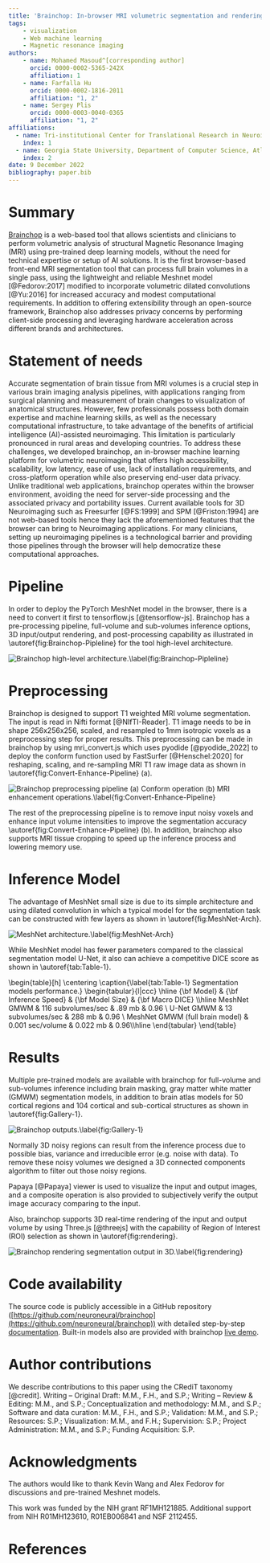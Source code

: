 ```yaml
---
title: 'Brainchop: In-browser MRI volumetric segmentation and rendering'
tags:
    - visualization
    - Web machine learning
    - Magnetic resonance imaging
authors:
    - name: Mohamed Masoud^[corresponding author]
      orcid: 0000-0002-5365-242X
      affiliation: 1
    - name: Farfalla Hu
      orcid: 0000-0002-1816-2011
      affiliation: "1, 2"
    - name: Sergey Plis
      orcid: 0000-0003-0040-0365
      affiliation: "1, 2"
affiliations:
  - name: Tri-institutional Center for Translational Research in Neuroimaging and Data Science (TReNDS), Georgia State University, Georgia Institute of Technology, Emory University, Atlanta, GA, USA
    index: 1
  - name: Georgia State University, Department of Computer Science, Atlanta, GA, USA
    index: 2
date: 9 December 2022
bibliography: paper.bib
---
```


# Summary

[Brainchop](https://github.com/neuroneural/brainchop) is a web-based tool that allows scientists and clinicians to perform volumetric analysis of structural Magnetic Resonance Imaging (MRI) using pre-trained deep learning models, without the need for technical expertise or setup of AI solutions. It is the first browser-based front-end MRI segmentation tool that can process full brain volumes in a single pass, using the lightweight and reliable Meshnet model [@Fedorov:2017] modified to incorporate volumetric dilated convolutions [@Yu:2016] for increased accuracy and modest computational requirements. In addition to offering extensibility through an open-source framework, Brainchop also addresses privacy concerns by performing client-side processing and leveraging hardware acceleration across different brands and architectures.



# Statement of needs

Accurate segmentation of brain tissue from MRI volumes is a crucial step in various brain imaging analysis pipelines, with applications ranging from surgical planning and measurement of brain changes to visualization of anatomical structures. However, few professionals possess both domain expertise and machine learning skills, as well as the necessary computational infrastructure, to take advantage of the benefits of artificial intelligence (AI)-assisted neuroimaging. This limitation is particularly pronounced in rural areas and developing countries. To address these challenges, we developed brainchop, an in-browser machine learning platform for volumetric neuroimaging that offers high accessibility, scalability, low latency, ease of use, lack of installation requirements, and cross-platform operation while also preserving end-user data privacy. Unlike traditional web applications, brainchop operates within the browser environment, avoiding the need for server-side processing and the associated privacy and portability issues. Current available tools for 3D Neuroimaging such as Freesurfer [@FS:1999] and SPM [@Friston:1994] are not web-based tools hence they lack the aforementioned features that the browser can bring to Neuroimaging applications. For many clinicians, setting up neuroimaging pipelines is a technological barrier and providing those pipelines through the browser will help democratize these computational approaches. 



# Pipeline

In order to deploy the PyTorch MeshNet model in the browser, there is a  need to convert it first to tensorflow.js [@tensorflow-js]. Brainchop has a pre-processing pipeline, full-volume and sub-volumes inference options, 3D input/output rendering, and post-processing capability as illustrated in \autoref{fig:Brainchop-Pipleline} for the tool high-level architecture.

![Brainchop high-level architecture.\label{fig:Brainchop-Pipleline}](BrainchopPipleline.png)

# Preprocessing

Brainchop is designed to support T1 weighted MRI volume segmentation. The input is read in Nifti format [@NIfTI-Reader]. T1 image needs to be in shape 256x256x256, scaled, and resampled to 1mm isotropic voxels as a preprocessing step for proper results. This preprocessing can be made in brainchop by using mri_convert.js which uses pyodide [@pyodide_2022] to deploy the conform function used by FastSurfer [@Henschel:2020] for reshaping, scaling, and re-sampling  MRI T1 raw image data as shown in  \autoref{fig:Convert-Enhance-Pipeline} (a).

![Brainchop preprocessing pipeline (a) Conform operation (b) MRI enhancement operations.\label{fig:Convert-Enhance-Pipeline}](ConvertAndEnhancePipeline.png)


The rest of the preprocessing pipeline is to remove input noisy voxels and enhance input volume intensities to improve the segmentation accuracy \autoref{fig:Convert-Enhance-Pipeline} (b). In addition, brainchop also supports  MRI tissue cropping to speed up the inference process and lowering memory use. 




# Inference Model

The advantage of MeshNet small size is due to its simple architecture and using dilated convolution in which a typical model for the segmentation task can be constructed with few layers as shown in \autoref{fig:MeshNet-Arch}.

![MeshNet architecture.\label{fig:MeshNet-Arch}](MeshNetArch.png)

While MeshNet model has fewer parameters compared to the classical segmentation model U-Net, it also can achieve  a competitive DICE score as shown in \autoref{tab:Table-1}.


\begin{table}[h] \centering \caption{\label{tab:Table-1} Segmentation models performance.}  \begin{tabular}{l|ccc} \hline  {\bf Model} & {\bf Inference Speed} & {\bf Model Size} & {\bf Macro DICE} \\\hline MeshNet GMWM & 116 subvolumes/sec & .89 mb & 0.96 \\ U-Net GMWM & 13  subvolumes/sec &  288 mb & 0.96 \\ MeshNet GMWM (full brain model) & 0.001 sec/volume &  0.022 mb & 0.96\\\hline \end{tabular} \end{table}


# Results

Multiple pre-trained models are available with brainchop for full-volume and sub-volumes inference including brain masking, gray matter white matter (GMWM) segmentation models, in addition to brain atlas models for 50 cortical regions and 104 cortical and sub-cortical structures as shown in \autoref{fig:Gallery-1}.

![Brainchop outputs.\label{fig:Gallery-1}](Gallery.png)

Normally 3D noisy regions can result from the inference process due to possible bias, variance and irreducible error (e.g. noise with data). To remove these noisy volumes we designed a 3D connected components algorithm to filter out those noisy regions. 

Papaya [@Papaya] viewer is used to visualize the input and output images, and a composite operation is also provided to subjectively verify the output image accuracy comparing to the input. 

Also, brainchop supports 3D real-time rendering of the input and output volume by using Three.js [@threejs] with the capability of Region of Interest (ROI) selection as shown in \autoref{fig:rendering}.

![Brainchop rendering segmentation output in 3D.\label{fig:rendering}](Output.png)


# Code availability

The source code is publicly accessible in a GitHub repository ([https://github.com/neuroneural/brainchop](https://github.com/neuroneural/brainchop)) with detailed step-by-step [documentation](https://github.com/neuroneural/brainchop/wiki). Built-in models also are provided with brainchop  [live demo](https://neuroneural.github.io/brainchop/).  

# Author contributions

We describe contributions to this paper using the CRediT taxonomy [@credit].
Writing – Original Draft: M.M., F.H., and S.P.; 
Writing – Review & Editing: M.M., and S.P.;
Conceptualization and methodology: M.M., and S.P.;
Software and data curation: M.M., F.H., and S.P.;
Validation: M.M., and S.P.;
Resources: S.P.;
Visualization: M.M., and F.H.;
Supervision:  S.P.;
Project Administration: M.M., and S.P.;
Funding Acquisition:  S.P.

# Acknowledgments

The authors would like to thank Kevin Wang and Alex Fedorov for discussions and pre-trained Meshnet models.

This work was funded by the NIH grant RF1MH121885. Additional support from NIH R01MH123610, R01EB006841 and NSF 2112455.


# References


